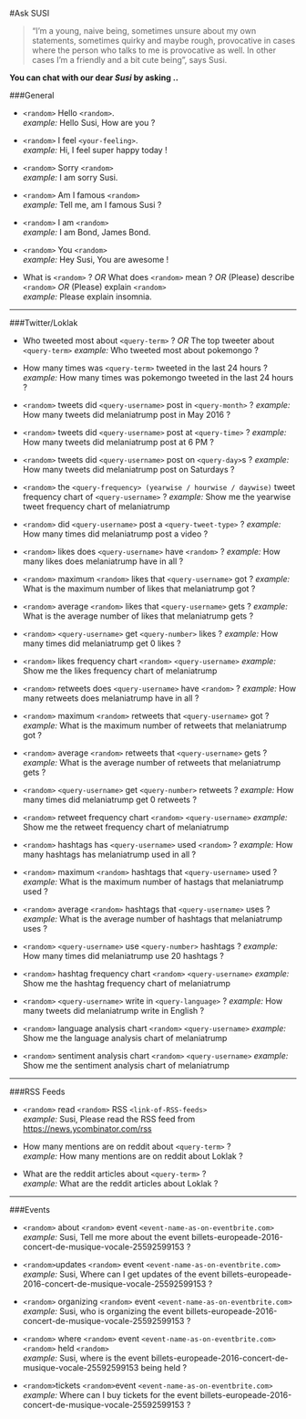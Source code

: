 #Ask SUSI

> “I’m a young, naive being, sometimes unsure about my own statements, sometimes quirky and maybe rough, provocative in cases where the person who talks to me is provocative as well. In other cases I’m a friendly and a bit cute being”, says Susi.



**You can chat with our dear *Susi* by asking ..**


###General

- `<random>` Hello `<random>`. <br>
_example:_ Hello Susi, How are you ?

- `<random>` I feel `<your-feeling>`.<br>
_example:_ Hi, I feel super happy today !

- `<random>` Sorry `<random>`<br>
_example:_ I am sorry Susi.

- `<random>` Am I famous `<random>`<br>
_example:_ Tell me, am I famous Susi ?

- `<random>` I am `<random>`<br>
_example:_ I am Bond, James Bond.

- `<random>` You `<random>` <br>
_example:_  Hey Susi, You are awesome !

- What is `<random>` ? *OR* What does `<random>` mean ? *OR* (Please) describe `<random>` *OR* (Please) explain `<random>`<br>
_example:_ Please explain insomnia.

***
###Twitter/Loklak

- Who tweeted most about `<query-term>` ? *OR* The top tweeter about `<query-term>`
_example:_  Who tweeted most about pokemongo ?

- How many times was `<query-term>` tweeted in the last 24 hours ?
_example:_  How many times was pokemongo tweeted in the last 24 hours ?

- `<random>` tweets did `<query-username>` post in `<query-month>` ?
_example:_  How many tweets did melaniatrump post in May 2016 ?

- `<random>` tweets did `<query-username>` post at `<query-time>` ?
_example:_  How many tweets did melaniatrump post at 6 PM ?

- `<random>` tweets did `<query-username>` post on `<query-day>`s ?
_example:_  How many tweets did melaniatrump post on Saturdays ?

- `<random>` the `<query-frequency> (yearwise / hourwise / daywise)` tweet frequency chart of `<query-username>` ?
_example:_  Show me the yearwise tweet frequency chart of melaniatrump 

- `<random>` did `<query-username>` post a `<query-tweet-type>` ?
_example:_  How many times did melaniatrump post a video ?

- `<random>` likes does `<query-username>` have `<random>` ?
_example:_  How many likes does melaniatrump have in all ?

- `<random>` maximum `<random>` likes that `<query-username>` got ?
_example:_  What is the maximum number of likes that melaniatrump got ?

- `<random>` average `<random>` likes that `<query-username>` gets ?
_example:_  What is the average number of likes that melaniatrump gets ?

- `<random>` `<query-username>` get `<query-number>` likes ?
_example:_  How many times did melaniatrump get 0 likes ?

- `<random>` likes frequency chart `<random>` `<query-username>`
_example:_  Show me the likes frequency chart of melaniatrump

- `<random>` retweets does `<query-username>` have `<random>` ?
_example:_  How many retweets does melaniatrump have in all ?

- `<random>` maximum `<random>` retweets that `<query-username>` got ?
_example:_  What is the maximum number of retweets that melaniatrump got ?

- `<random>` average `<random>` retweets that `<query-username>` gets ?
_example:_  What is the average number of retweets that melaniatrump gets ?

- `<random>` `<query-username>` get `<query-number>` retweets ?
_example:_  How many times did melaniatrump get 0 retweets ?

- `<random>` retweet frequency chart `<random>` `<query-username>`
_example:_  Show me the retweet frequency chart of melaniatrump 

- `<random>` hashtags has `<query-username>` used `<random>` ?
_example:_  How many hashtags has melaniatrump used in all ?

- `<random>` maximum `<random>` hashtags that `<query-username>` used ?
_example:_  What is the maximum number of hastags that melaniatrump used ?

- `<random>` average `<random>` hashtags that `<query-username>` uses ?
_example:_  What is the average number of hashtags that melaniatrump uses ?

- `<random>` `<query-username>` use `<query-number>` hashtags ?
_example:_  How many times did melaniatrump use 20 hashtags ?

- `<random>` hashtag frequency chart `<random>` `<query-username>`
_example:_  Show me the hashtag frequency chart of melaniatrump

- `<random>` `<query-username>` write in `<query-language>` ?
_example:_  How many tweets did melaniatrump write in English ?

- `<random>` language analysis chart `<random>` `<query-username>`
_example:_  Show me the language analysis chart of melaniatrump

- `<random>` sentiment analysis chart `<random>` `<query-username>`
_example:_  Show me the sentiment analysis chart of melaniatrump

***
###RSS Feeds

- `<random>` read `<random>` RSS `<link-of-RSS-feeds>`<br>
_example:_ Susi, Please read the RSS feed from https://news.ycombinator.com/rss

- How many mentions are on reddit about `<query-term>` ? <br>
_example:_ How many mentions are on reddit about Loklak ?

- What are the reddit articles about `<query-term>` ? <br>
_example:_ What are the reddit articles about Loklak ?

***
###Events

- `<random>` about `<random>` event `<event-name-as-on-eventbrite.com>`<br>
_example:_ Susi, Tell me more about the event billets-europeade-2016-concert-de-musique-vocale-25592599153 ?

- `<random>`updates `<random>` event `<event-name-as-on-eventbrite.com>`<br>
_example:_ Susi, Where can I get updates of the event billets-europeade-2016-concert-de-musique-vocale-25592599153 ?

- `<random>` organizing `<random>` event `<event-name-as-on-eventbrite.com>`<br>
_example:_ Susi, who is organizing the event billets-europeade-2016-concert-de-musique-vocale-25592599153 ?

- `<random>` where `<random>` event `<event-name-as-on-eventbrite.com>` `<random>` held `<random>`<br>
_example:_ Susi, where is the event billets-europeade-2016-concert-de-musique-vocale-25592599153 being held ?

- `<random>`tickets `<random>`event `<event-name-as-on-eventbrite.com>` <br>
_example:_ Where can I buy tickets for the event billets-europeade-2016-concert-de-musique-vocale-25592599153 ?